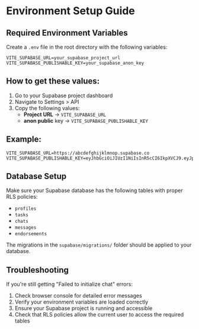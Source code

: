 # Environment Setup Guide

## Required Environment Variables

Create a `.env` file in the root directory with the following variables:

```env
VITE_SUPABASE_URL=your_supabase_project_url
VITE_SUPABASE_PUBLISHABLE_KEY=your_supabase_anon_key
```

## How to get these values:

1. Go to your Supabase project dashboard
2. Navigate to Settings > API
3. Copy the following values:
   - **Project URL** → `VITE_SUPABASE_URL`
   - **anon public** key → `VITE_SUPABASE_PUBLISHABLE_KEY`

## Example:

```env
VITE_SUPABASE_URL=https://abcdefghijklmnop.supabase.co
VITE_SUPABASE_PUBLISHABLE_KEY=eyJhbGciOiJIUzI1NiIsInR5cCI6IkpXVCJ9.eyJpc3MiOiJzdXBhYmFzZSIsInJlZiI6ImFiY2RlZmdoaWprbG1ub3AiLCJyb2xlIjoiYW5vbiIsImlhdCI6MTY5ODc2ODAwMCwiZXhwIjoyMDE0MzQ0MDAwfQ.example_key_here
```

## Database Setup

Make sure your Supabase database has the following tables with proper RLS policies:
- `profiles`
- `tasks` 
- `chats`
- `messages`
- `endorsements`

The migrations in the `supabase/migrations/` folder should be applied to your database.

## Troubleshooting

If you're still getting "Failed to initialize chat" errors:

1. Check browser console for detailed error messages
2. Verify your environment variables are loaded correctly
3. Ensure your Supabase project is running and accessible
4. Check that RLS policies allow the current user to access the required tables
